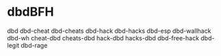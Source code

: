 # dbdBFH
dbd dbd-cheat dbd-cheats dbd-hack dbd-hacks dbd-esp dbd-wallhack dbd-wh cheat-dbd cheats-dbd hack-dbd hacks-dbd dbd-free-hack dbd-legit dbd-rage
